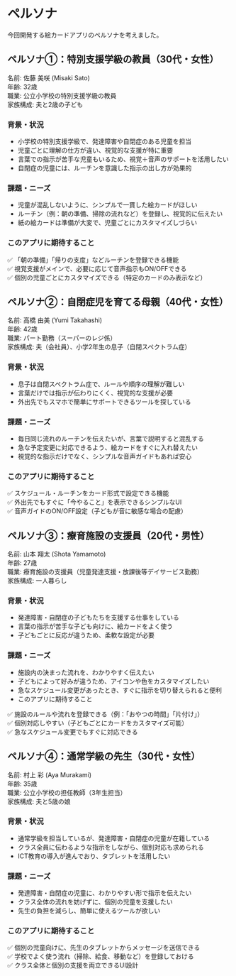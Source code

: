 # ペルソナ
今回開発する絵カードアプリのペルソナを考えました。

## ペルソナ①：特別支援学級の教員（30代・女性）
名前: 佐藤 美咲 (Misaki Sato)<br>
年齢: 32歳<br>
職業: 公立小学校の特別支援学級の教員<br>
家族構成: 夫と2歳の子ども

### 背景・状況
* 小学校の特別支援学級で、発達障害や自閉症のある児童を担当
* 児童ごとに理解の仕方が違い、視覚的な支援が特に重要
* 言葉での指示が苦手な児童もいるため、視覚＋音声のサポートを活用したい
* 自閉症の児童には、ルーチンを意識した指示の出し方が効果的

### 課題・ニーズ
* 児童が混乱しないように、シンプルで一貫した絵カードがほしい
* ルーチン（例：朝の準備、掃除の流れなど）を登録し、視覚的に伝えたい
* 紙の絵カードは準備が大変で、児童ごとにカスタマイズしづらい

### このアプリに期待すること
✅ 「朝の準備」「帰りの支度」などルーチンを登録できる機能<br>
✅ 視覚支援がメインで、必要に応じて音声指示もON/OFFできる<br>
✅ 個別の児童ごとにカスタマイズできる（特定のカードのみ表示など）

## ペルソナ②：自閉症児を育てる母親（40代・女性）
名前: 高橋 由美 (Yumi Takahashi)<br>
年齢: 42歳<br>
職業: パート勤務（スーパーのレジ係）<br>
家族構成: 夫（会社員）、小学2年生の息子（自閉スペクトラム症）

### 背景・状況
* 息子は自閉スペクトラム症で、ルールや順序の理解が難しい
* 言葉だけでは指示が伝わりにくく、視覚的な支援が必要
* 外出先でもスマホで簡単にサポートできるツールを探している

### 課題・ニーズ
* 毎日同じ流れのルーチンを伝えたいが、言葉で説明すると混乱する
* 急な予定変更に対応できるよう、絵カードをすぐに入れ替えたい
* 視覚的な指示だけでなく、シンプルな音声ガイドもあれば安心

### このアプリに期待すること
✅ スケジュール・ルーチンをカード形式で設定できる機能<br>
✅ 外出先でもすぐに「今やること」を表示できるシンプルなUI<br>
✅ 音声ガイドのON/OFF設定（子どもが音に敏感な場合の配慮）

## ペルソナ③：療育施設の支援員（20代・男性）
名前: 山本 翔太 (Shota Yamamoto)<br>
年齢: 27歳<br>
職業: 療育施設の支援員（児童発達支援・放課後等デイサービス勤務）<br>
家族構成: 一人暮らし

### 背景・状況
* 発達障害・自閉症の子どもたちを支援する仕事をしている
* 言葉の指示が苦手な子ども向けに、絵カードをよく使う
* 子どもごとに反応が違うため、柔軟な設定が必要

### 課題・ニーズ
* 施設内の決まった流れを、わかりやすく伝えたい
* 子どもによって好みが違うため、アイコンや色をカスタマイズしたい
* 急なスケジュール変更があったとき、すぐに指示を切り替えられると便利
* このアプリに期待すること

✅ 施設のルールや流れを登録できる（例：「おやつの時間」「片付け」）<br>
✅ 個別対応しやすい（子どもごとにカードをカスタマイズ可能）<br>
✅ 急なスケジュール変更でもすぐに対応できる

## ペルソナ④：通常学級の先生（30代・女性）

名前: 村上 彩 (Aya Murakami)<br>
年齢: 35歳<br>
職業: 公立小学校の担任教師（3年生担当）<br>
家族構成: 夫と5歳の娘

### 背景・状況
* 通常学級を担当しているが、発達障害・自閉症の児童が在籍している
* クラス全員に伝わるような指示をしながら、個別対応も求められる
* ICT教育の導入が進んでおり、タブレットを活用したい

### 課題・ニーズ
* 発達障害・自閉症の児童に、わかりやすい形で指示を伝えたい<br>
* クラス全体の流れを妨げずに、個別の児童を支援したい<br>
* 先生の負担を減らし、簡単に使えるツールが欲しい

### このアプリに期待すること
✅ 個別の児童向けに、先生のタブレットからメッセージを送信できる<br>
✅ 学校でよく使う流れ（掃除、給食、移動など）を登録しておける<br>
✅ クラス全体と個別の支援を両立できるUI設計
